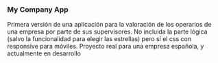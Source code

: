 ### My Company App

Primera versión de una aplicación para la valoración de los operarios de una empresa por parte de sus supervisores.
No incluida la parte lógica (salvo la funcionalidad para elegir las estrellas) pero sí el css con responsive para móviles.
Proyecto real para una empresa española, y actualmente en desarrollo